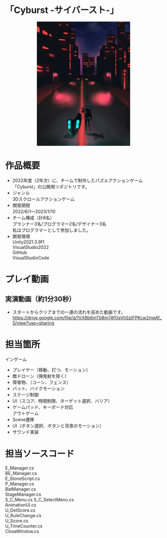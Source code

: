 # 「Cyburst -サイバースト-」
<p align="center">
<img src="image/ConceptArt.PNG" width="300">

# 作品概要
- 2022年度（2年次）に、チームで制作したパズルアクションゲーム「Cyburst」の公開用リポジトリです。
- ジャンル  
3Dスクロールアクションゲーム
- 開発期間  
2022/6/1～2023/1/10
- チーム構成（計8名）  
プランナー3名/プログラマー2名/デザイナー3名  
私はプログラマーとして参加しました。
- 開発環境  
Unity2021.3.9f1  
VisualStudio2022  
GitHub  
VisualStudioCode

# プレイ動画
## 実演動画（約1分30秒）
- スタートからクリアまでの一連の流れを収めた動画です。
https://drive.google.com/file/d/1VXBb6mTb8m74fOsVhSzIFPKcw2meAf_5/view?usp=sharing
# 担当箇所
インゲーム
 - プレイヤー（移動、打つ、モーション）
 - 敵ドローン（弾発射を除く）
 - 障害物、（コーン、フェンス）
 - バット、バイクモーション
 - ステージ制御
 - UI（スコア、時間制限、ターゲット選択、バリア）
 - ゲームパッド、キーボード対応  
アウトゲーム
  - Scene遷移
  - UI（ボタン選択、ボタンと背景のモーション）
  - サウンド実装
# 担当ソースコード
E_Manager.cs  
BE_Manager.cs  
E_StoneScript.cs  
P_Manager.cs  
BatManager.cs  
StageManager.cs  
S_C_Menu.cs
S_C_SelectMenu.cs  
AnimationUI.cs  
U_GetScore.cs  
U_RuleChange.cs  
U_Score.cs  
U_TimeCounter.cs  
CloseWindow.cs